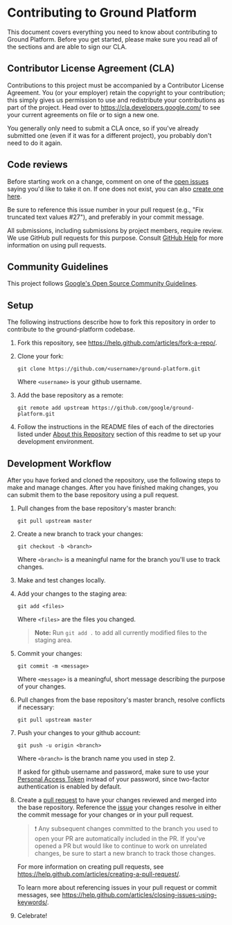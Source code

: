 # Contributing to Ground Platform

This document covers everything you need to know about contributing to Ground
Platform. Before you get started, please make sure you read all of the 
sections and are able to sign our CLA.

## Contributor License Agreement (CLA)

Contributions to this project must be accompanied by a Contributor License
Agreement. You (or your employer) retain the copyright to your contribution;
this simply gives us permission to use and redistribute your contributions as
part of the project. Head over to <https://cla.developers.google.com/> to see
your current agreements on file or to sign a new one.

You generally only need to submit a CLA once, so if you've already submitted one
(even if it was for a different project), you probably don't need to do it
again.

## Code reviews

Before starting work on a change, comment on one of the [open issues](https://github.com/google/ground-platform/issues?utf8=%E2%9C%93&q=is%3Aissue+is%3Aopen)
saying you'd like to take it on. If one does not exist, you can also
[create one here](https://github.com/google/ground-platform/issues/new).

Be sure to reference this issue number in your pull request (e.g., 
"Fix truncated text values #27"), and preferably in your commit message.

All submissions, including submissions by project members, require review. We
use GitHub pull requests for this purpose. Consult
[GitHub Help](https://help.github.com/articles/about-pull-requests/) for more
information on using pull requests.

## Community Guidelines

This project follows
[Google's Open Source Community Guidelines](https://opensource.google.com/conduct/).

## Setup

The following instructions describe how to fork this repository in order 
to contribute to the ground-platform codebase.

1. Fork this repository, see <https://help.github.com/articles/fork-a-repo/>.

2. Clone your fork:
    
    `git clone https://github.com/<username>/ground-platform.git`
    
    Where `<username>` is your github username.

3. Add the base repository as a remote:
    
    `git remote add upstream https://github.com/google/ground-platform.git`

4. Follow the instructions in the README files of each of the directories listed under [About this Repository](#about-this-repository) section of this readme to set up your development environment.

## Development Workflow

After you have forked and cloned the repository, use the following steps to
make and manage changes. After you have finished making changes, you can 
submit them to the base repository using a pull request. 

1. Pull changes from the base repository's master branch:
    
    `git pull upstream master`

1. Create a new branch to track your changes:
    
    `git checkout -b <branch>`
    
    Where `<branch>` is a meaningful name for the branch you'll use to track
    changes.

1. Make and test changes locally.

1. Add your changes to the staging area:
    
    `git add <files>`
    
    Where `<files>` are the files you changed.
    
    > **Note:** Run `git add .` to add all currently modified files to the staging area.

1. Commit your changes:
    
    `git commit -m <message>`
    
    Where `<message>` is a meaningful, short message describing the purpose of
    your changes.

1. Pull changes from the base repository's master branch, resolve conflicts if
   necessary:
      
    `git pull upstream master`

1. Push your changes to your github account:
    
    `git push -u origin <branch>`
    
    Where `<branch>` is the branch name you used in step 2.

    If asked for github username and password, make sure to use your [Personal
    Access Token](https://help.github.com/en/github/authenticating-to-github/creating-a-personal-access-token-for-the-command-line) instead of your password, since two-factor authentication is
    enabled by default.

1. Create a [pull request](https://help.github.com/articles/about-pull-requests/) to have your changes reviewed and merged into the base 
repository. Reference the [issue](https://github.com/google/ground-platform/issues) your changes resolve in either the commit message for your changes or in your pull request. 

    > :exclamation: Any subsequent changes committed to the branch you used
    > to open your PR are automatically included in the PR. If you've opened a
    > PR but would like to continue to work on unrelated changes, be sure to
    > start a new branch to track those changes.

    For more information on creating pull requests, see <https://help.github.com/articles/creating-a-pull-request/>. 
    
    To learn more about referencing issues in your pull request or commit messages, see <https://help.github.com/articles/closing-issues-using-keywords/>.

1. Celebrate!
